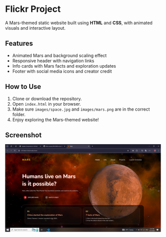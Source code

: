 # Flickr Project

A Mars-themed static website built using **HTML** and **CSS**, with animated visuals and interactive layout.

## Features
- Animated Mars and background scaling effect
- Responsive header with navigation links
- Info cards with Mars facts and exploration updates
- Footer with social media icons and creator credit


## How to Use
1. Clone or download the repository.
2. Open `index.html` in your browser.
3. Make sure `images/space.jpg` and `images/mars.png` are in the correct folder.
4. Enjoy exploring the Mars-themed website!

## Screenshot

![Site Screenshot](marsScreenShot.png)


